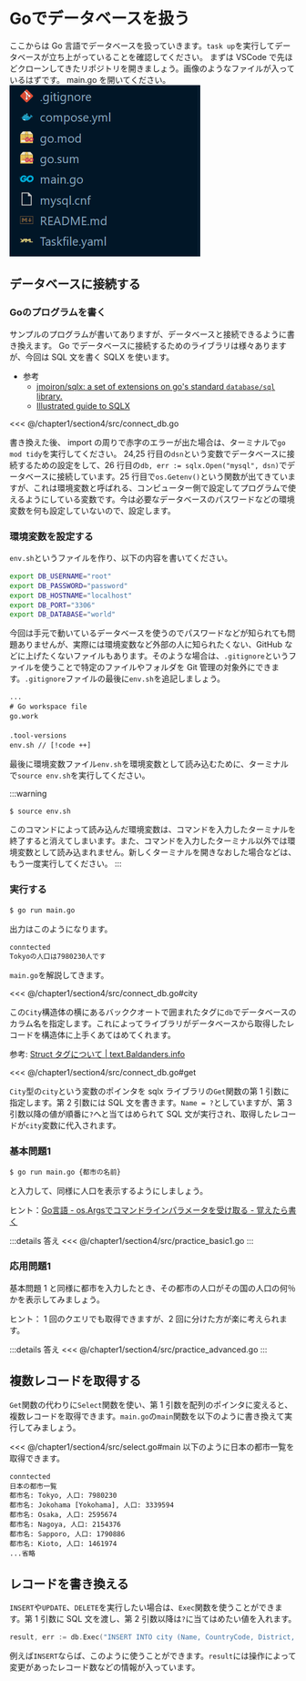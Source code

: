 # Goでデータベースを扱う

ここからは Go 言語でデータベースを扱っていきます。`task up`を実行してデータベースが立ち上がっていることを確認してください。
まずは VSCode で先ほどクローンしてきたリポジトリを開きましょう。画像のようなファイルが入っているはずです。 main.go を開いてください。
![](assets/files.png)

## データベースに接続する

### Goのプログラムを書く

サンプルのプログラムが書いてありますが、データベースと接続できるように書き換えます。
Go でデータベースに接続するためのライブラリは様々ありますが、今回は SQL 文を書く SQLX を使います。

- 参考
  - [jmoiron/sqlx: a set of extensions on go's standard `database/sql` library.](https://pkg.go.dev/github.com/jmoiron/sqlx)
  - [Illustrated guide to SQLX](https://jmoiron.github.io/sqlx/)

<<< @/chapter1/section4/src/connect_db.go

書き換えた後、 import の周りで赤字のエラーが出た場合は、ターミナルで`go mod tidy`を実行してください。
24,25 行目の`dsn`という変数でデータベースに接続するための設定をして、26 行目の`db, err := sqlx.Open("mysql", dsn)`でデータベースに接続しています。25 行目で`os.Getenv()`という関数が出てきていますが、これは環境変数と呼ばれる、コンピューター側で設定してプログラムで使えるようにしている変数です。今は必要なデータベースのパスワードなどの環境変数を何も設定していないので、設定します。

### 環境変数を設定する

`env.sh`というファイルを作り、以下の内容を書いてください。

```sh
export DB_USERNAME="root"
export DB_PASSWORD="password"
export DB_HOSTNAME="localhost"
export DB_PORT="3306"
export DB_DATABASE="world"
```

今回は手元で動いているデータベースを使うのでパスワードなどが知られても問題ありませんが、実際には環境変数など外部の人に知られたくない、GitHub などに上げたくないファイルもあります。そのような場合は、`.gitignore`というファイルを使うことで特定のファイルやフォルダを Git 管理の対象外にできます。`.gitignore`ファイルの最後に`env.sh`を追記しましょう。

```txt
...
# Go workspace file
go.work

.tool-versions
env.sh // [!code ++]
```

最後に環境変数ファイル`env.sh`を環境変数として読み込むために、ターミナルで`source env.sh`を実行してください。

:::warning

```sh
$ source env.sh
```

このコマンドによって読み込んだ環境変数は、コマンドを入力したターミナルを終了すると消えてしまいます。また、コマンドを入力したターミナル以外では環境変数として読み込まれません。新しくターミナルを開きなおした場合などは、もう一度実行してください。
:::

### 実行する

```sh
$ go run main.go
```

出力はこのようになります。

```txt
conntected
Tokyoの人口は7980230人です
```

`main.go`を解説してきます。

<<< @/chapter1/section4/src/connect_db.go#city

この`City`構造体の横にあるバッククオートで囲まれたタグに`db`でデータベースのカラム名を指定します。これによってライブラリがデータベースから取得したレコードを構造体に上手くあてはめてくれます。

参考: [Struct タグについて | text.Baldanders.info](https://text.baldanders.info/golang/struct-tag/)

<<< @/chapter1/section4/src/connect_db.go#get

`City`型の`city`という変数のポインタを sqlx ライブラリの`Get`関数の第 1 引数に指定します。第 2 引数には SQL 文を書きます。`Name = ?`としていますが、第 3 引数以降の値が順番に`?`へと当てはめられて SQL 文が実行され、取得したレコードが`city`変数に代入されます。

### 基本問題1

```sh
$ go run main.go {都市の名前}
```

と入力して、同様に人口を表示するようにしましょう。

ヒント：[Go言語 - os.Argsでコマンドラインパラメータを受け取る - 覚えたら書く](https://blog.y-yuki.net/entry/2017/04/30/000000)

:::details 答え
<<< @/chapter1/section4/src/practice_basic1.go
:::

### 応用問題1

基本問題 1 と同様に都市を入力したとき、その都市の人口がその国の人口の何％かを表示してみましょう。

ヒント： 1 回のクエリでも取得できますが、2 回に分けた方が楽に考えられます。

:::details 答え
<<< @/chapter1/section4/src/practice_advanced.go
:::

## 複数レコードを取得する

`Get`関数の代わりに`Select`関数を使い、第 1 引数を配列のポインタに変えると、複数レコードを取得できます。`main.go`の`main`関数を以下のように書き換えて実行してみましょう。

<<< @/chapter1/section4/src/select.go#main
以下のように日本の都市一覧を取得できます。

```txt
conntected
日本の都市一覧
都市名: Tokyo, 人口: 7980230
都市名: Jokohama [Yokohama], 人口: 3339594
都市名: Osaka, 人口: 2595674
都市名: Nagoya, 人口: 2154376
都市名: Sapporo, 人口: 1790886
都市名: Kioto, 人口: 1461974
...省略
```

## レコードを書き換える

`INSERT`や`UPDATE`、`DELETE`を実行したい場合は、`Exec`関数を使うことができます。第 1 引数に SQL 文を渡し、第 2 引数以降は`?`に当てはめたい値を入れます。

```go
result, err := db.Exec("INSERT INTO city (Name, CountryCode, District, Population) VALUES (?,?,?,?)", name, countryCode, district, population)
```

例えば`INSERT`ならば、このように使うことができます。`result`には操作によって変更があったレコード数などの情報が入っています。
